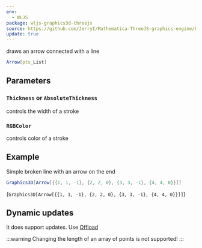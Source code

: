 ```yaml
---
env:
  - WLJS
package: wljs-graphics3d-threejs
source: https://github.com/JerryI/Mathematica-ThreeJS-graphics-engine/blob/dev/src/kernel.js
update: true
---
```

draws an arrow connected with a line

```mathematica
Arrow[pts_List]
```

## Parameters
### `Thickness` or `AbsoluteThickness`
controls the width of a stroke

### `RGBColor`
controls color of a stroke

## Example
Simple broken line with an arrow on the end

```mathematica
Graphics3D[Arrow[{{1, 1, -1}, {2, 2, 0}, {3, 3, -1}, {4, 4, 0}}]]
```

<Wl >{`Graphics3D[Arrow[{{1, 1, -1}, {2, 2, 0}, {3, 3, -1}, {4, 4, 0}}]]`}</Wl>


## Dynamic updates
It does support updates. Use [Offload](frontend/Reference/Interpreter/Offload.md)

:::warning
Changing the length of an array of points is not supported!
:::